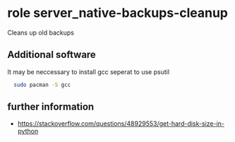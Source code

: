 # role server_native-backups-cleanup

Cleans up old backups

## Additional software

It may be neccessary to install gcc seperat to use psutil

```bash
  sudo pacman -S gcc
```

## further information
- https://stackoverflow.com/questions/48929553/get-hard-disk-size-in-python